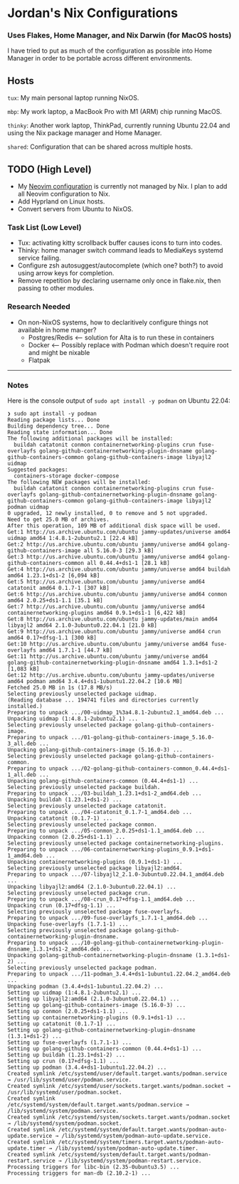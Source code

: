 # Jordan's Nix Configurations

### Uses Flakes, Home Manager, and Nix Darwin (for MacOS hosts)

I have tried to put as much of the configuration as possible into Home Manager in order to be portable across different environments.

## Hosts

`tux`: My main personal laptop running NixOS.

`mbp`: My work laptop, a MacBook Pro with M1 (ARM) chip running MacOS.

`thinky`: Another work laptop, ThinkPad, currently running Ubuntu 22.04 and using the Nix package manager and Home Manager.

`shared`: Configuration that can be shared across multiple hosts.

## TODO (High Level)

- My [Neovim configuration](https://github.com/jordan-bravo/nvim) is currently not managed by Nix.  I plan to add all Neovim configuration to Nix.
- Add Hyprland on Linux hosts.
- Convert servers from Ubuntu to NixOS.

### Task List (Low Level)

- Tux: activating kitty scrollback buffer causes icons to turn into codes.
- Thinky: home manager switch command leads to MediaKeys systemd service failing.
- Configure zsh autosuggest/autocomplete (which one? both?) to avoid using arrow keys for completion.
- Remove repetition by declaring username only once in flake.nix, then passing to other modules.

### Research Needed

- On non-NixOS systems, how to declaritively configure things not available in home manger?
    - Postgres/Redis <-- solution for Alta is to run these in containers
    - Docker <-- Possibly replace with Podman which doesn't require root and might be nixable
    - Flatpak

---

### Notes

Here is the console output of `sudo apt install -y podman` on Ubuntu 22.04:
```
❯ sudo apt install -y podman
Reading package lists... Done
Building dependency tree... Done
Reading state information... Done
The following additional packages will be installed:
  buildah catatonit conmon containernetworking-plugins crun fuse-overlayfs golang-github-containernetworking-plugin-dnsname golang-github-containers-common golang-github-containers-image libyajl2 uidmap
Suggested packages:
  containers-storage docker-compose
The following NEW packages will be installed:
  buildah catatonit conmon containernetworking-plugins crun fuse-overlayfs golang-github-containernetworking-plugin-dnsname golang-github-containers-common golang-github-containers-image libyajl2 podman uidmap
0 upgraded, 12 newly installed, 0 to remove and 5 not upgraded.
Need to get 25.0 MB of archives.
After this operation, 109 MB of additional disk space will be used.
Get:1 http://us.archive.ubuntu.com/ubuntu jammy-updates/universe amd64 uidmap amd64 1:4.8.1-2ubuntu2.1 [22.4 kB]
Get:2 http://us.archive.ubuntu.com/ubuntu jammy/universe amd64 golang-github-containers-image all 5.16.0-3 [29.3 kB]
Get:3 http://us.archive.ubuntu.com/ubuntu jammy/universe amd64 golang-github-containers-common all 0.44.4+ds1-1 [28.1 kB]
Get:4 http://us.archive.ubuntu.com/ubuntu jammy/universe amd64 buildah amd64 1.23.1+ds1-2 [6,094 kB]
Get:5 http://us.archive.ubuntu.com/ubuntu jammy/universe amd64 catatonit amd64 0.1.7-1 [307 kB]
Get:6 http://us.archive.ubuntu.com/ubuntu jammy/universe amd64 conmon amd64 2.0.25+ds1-1.1 [35.1 kB]
Get:7 http://us.archive.ubuntu.com/ubuntu jammy/universe amd64 containernetworking-plugins amd64 0.9.1+ds1-1 [6,422 kB]
Get:8 http://us.archive.ubuntu.com/ubuntu jammy-updates/main amd64 libyajl2 amd64 2.1.0-3ubuntu0.22.04.1 [21.0 kB]
Get:9 http://us.archive.ubuntu.com/ubuntu jammy/universe amd64 crun amd64 0.17+dfsg-1.1 [300 kB]
Get:10 http://us.archive.ubuntu.com/ubuntu jammy/universe amd64 fuse-overlayfs amd64 1.7.1-1 [44.7 kB]
Get:11 http://us.archive.ubuntu.com/ubuntu jammy/universe amd64 golang-github-containernetworking-plugin-dnsname amd64 1.3.1+ds1-2 [1,083 kB]
Get:12 http://us.archive.ubuntu.com/ubuntu jammy-updates/universe amd64 podman amd64 3.4.4+ds1-1ubuntu1.22.04.2 [10.6 MB]
Fetched 25.0 MB in 1s (17.8 MB/s)   
Selecting previously unselected package uidmap.
(Reading database ... 194741 files and directories currently installed.)
Preparing to unpack .../00-uidmap_1%3a4.8.1-2ubuntu2.1_amd64.deb ...
Unpacking uidmap (1:4.8.1-2ubuntu2.1) ...
Selecting previously unselected package golang-github-containers-image.
Preparing to unpack .../01-golang-github-containers-image_5.16.0-3_all.deb ...
Unpacking golang-github-containers-image (5.16.0-3) ...
Selecting previously unselected package golang-github-containers-common.
Preparing to unpack .../02-golang-github-containers-common_0.44.4+ds1-1_all.deb ...
Unpacking golang-github-containers-common (0.44.4+ds1-1) ...
Selecting previously unselected package buildah.
Preparing to unpack .../03-buildah_1.23.1+ds1-2_amd64.deb ...
Unpacking buildah (1.23.1+ds1-2) ...
Selecting previously unselected package catatonit.
Preparing to unpack .../04-catatonit_0.1.7-1_amd64.deb ...
Unpacking catatonit (0.1.7-1) ...
Selecting previously unselected package conmon.
Preparing to unpack .../05-conmon_2.0.25+ds1-1.1_amd64.deb ...
Unpacking conmon (2.0.25+ds1-1.1) ...
Selecting previously unselected package containernetworking-plugins.
Preparing to unpack .../06-containernetworking-plugins_0.9.1+ds1-1_amd64.deb ...
Unpacking containernetworking-plugins (0.9.1+ds1-1) ...
Selecting previously unselected package libyajl2:amd64.
Preparing to unpack .../07-libyajl2_2.1.0-3ubuntu0.22.04.1_amd64.deb ...
Unpacking libyajl2:amd64 (2.1.0-3ubuntu0.22.04.1) ...
Selecting previously unselected package crun.
Preparing to unpack .../08-crun_0.17+dfsg-1.1_amd64.deb ...
Unpacking crun (0.17+dfsg-1.1) ...
Selecting previously unselected package fuse-overlayfs.
Preparing to unpack .../09-fuse-overlayfs_1.7.1-1_amd64.deb ...
Unpacking fuse-overlayfs (1.7.1-1) ...
Selecting previously unselected package golang-github-containernetworking-plugin-dnsname.
Preparing to unpack .../10-golang-github-containernetworking-plugin-dnsname_1.3.1+ds1-2_amd64.deb ...
Unpacking golang-github-containernetworking-plugin-dnsname (1.3.1+ds1-2) ...
Selecting previously unselected package podman.
Preparing to unpack .../11-podman_3.4.4+ds1-1ubuntu1.22.04.2_amd64.deb ...
Unpacking podman (3.4.4+ds1-1ubuntu1.22.04.2) ...
Setting up uidmap (1:4.8.1-2ubuntu2.1) ...
Setting up libyajl2:amd64 (2.1.0-3ubuntu0.22.04.1) ...
Setting up golang-github-containers-image (5.16.0-3) ...
Setting up conmon (2.0.25+ds1-1.1) ...
Setting up containernetworking-plugins (0.9.1+ds1-1) ...
Setting up catatonit (0.1.7-1) ...
Setting up golang-github-containernetworking-plugin-dnsname (1.3.1+ds1-2) ...
Setting up fuse-overlayfs (1.7.1-1) ...
Setting up golang-github-containers-common (0.44.4+ds1-1) ...
Setting up buildah (1.23.1+ds1-2) ...
Setting up crun (0.17+dfsg-1.1) ...
Setting up podman (3.4.4+ds1-1ubuntu1.22.04.2) ...
Created symlink /etc/systemd/user/default.target.wants/podman.service → /usr/lib/systemd/user/podman.service.
Created symlink /etc/systemd/user/sockets.target.wants/podman.socket → /usr/lib/systemd/user/podman.socket.
Created symlink /etc/systemd/system/default.target.wants/podman.service → /lib/systemd/system/podman.service.
Created symlink /etc/systemd/system/sockets.target.wants/podman.socket → /lib/systemd/system/podman.socket.
Created symlink /etc/systemd/system/default.target.wants/podman-auto-update.service → /lib/systemd/system/podman-auto-update.service.
Created symlink /etc/systemd/system/timers.target.wants/podman-auto-update.timer → /lib/systemd/system/podman-auto-update.timer.
Created symlink /etc/systemd/system/default.target.wants/podman-restart.service → /lib/systemd/system/podman-restart.service.
Processing triggers for libc-bin (2.35-0ubuntu3.5) ...
Processing triggers for man-db (2.10.2-1) ...

```

